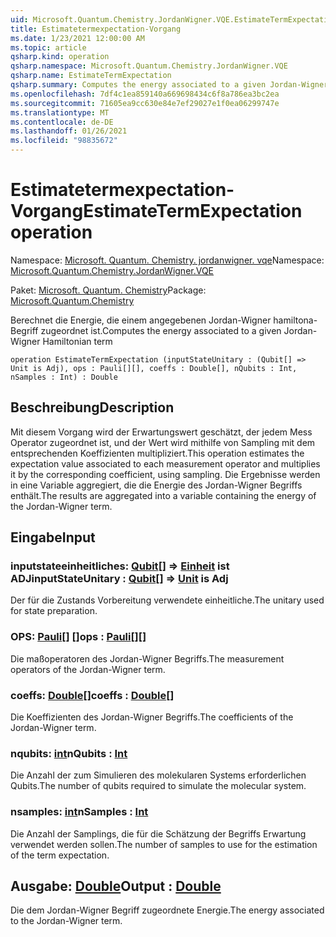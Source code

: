 ```yaml
---
uid: Microsoft.Quantum.Chemistry.JordanWigner.VQE.EstimateTermExpectation
title: Estimatetermexpectation-Vorgang
ms.date: 1/23/2021 12:00:00 AM
ms.topic: article
qsharp.kind: operation
qsharp.namespace: Microsoft.Quantum.Chemistry.JordanWigner.VQE
qsharp.name: EstimateTermExpectation
qsharp.summary: Computes the energy associated to a given Jordan-Wigner Hamiltonian term
ms.openlocfilehash: 7df4c1ea859140a669698434c6f8a786ea3bc2ea
ms.sourcegitcommit: 71605ea9cc630e84e7ef29027e1f0ea06299747e
ms.translationtype: MT
ms.contentlocale: de-DE
ms.lasthandoff: 01/26/2021
ms.locfileid: "98835672"
---
```

# <a name="estimatetermexpectation-operation"></a><span data-ttu-id="34589-102">Estimatetermexpectation-Vorgang</span><span class="sxs-lookup"><span data-stu-id="34589-102">EstimateTermExpectation operation</span></span>

<span data-ttu-id="34589-103">Namespace: [Microsoft. Quantum. Chemistry. jordanwigner. vqe](xref:Microsoft.Quantum.Chemistry.JordanWigner.VQE)</span><span class="sxs-lookup"><span data-stu-id="34589-103">Namespace: [Microsoft.Quantum.Chemistry.JordanWigner.VQE](xref:Microsoft.Quantum.Chemistry.JordanWigner.VQE)</span></span>

<span data-ttu-id="34589-104">Paket: [Microsoft. Quantum. Chemistry](https://nuget.org/packages/Microsoft.Quantum.Chemistry)</span><span class="sxs-lookup"><span data-stu-id="34589-104">Package: [Microsoft.Quantum.Chemistry](https://nuget.org/packages/Microsoft.Quantum.Chemistry)</span></span>


<span data-ttu-id="34589-105">Berechnet die Energie, die einem angegebenen Jordan-Wigner hamiltona-Begriff zugeordnet ist.</span><span class="sxs-lookup"><span data-stu-id="34589-105">Computes the energy associated to a given Jordan-Wigner Hamiltonian term</span></span>

```qsharp
operation EstimateTermExpectation (inputStateUnitary : (Qubit[] => Unit is Adj), ops : Pauli[][], coeffs : Double[], nQubits : Int, nSamples : Int) : Double
```


## <a name="description"></a><span data-ttu-id="34589-106">Beschreibung</span><span class="sxs-lookup"><span data-stu-id="34589-106">Description</span></span>

<span data-ttu-id="34589-107">Mit diesem Vorgang wird der Erwartungswert geschätzt, der jedem Mess Operator zugeordnet ist, und der Wert wird mithilfe von Sampling mit dem entsprechenden Koeffizienten multipliziert.</span><span class="sxs-lookup"><span data-stu-id="34589-107">This operation estimates the expectation value associated to each measurement operator and multiplies it by the corresponding coefficient, using sampling.</span></span>
<span data-ttu-id="34589-108">Die Ergebnisse werden in eine Variable aggregiert, die die Energie des Jordan-Wigner Begriffs enthält.</span><span class="sxs-lookup"><span data-stu-id="34589-108">The results are aggregated into a variable containing the energy of the Jordan-Wigner term.</span></span>

## <a name="input"></a><span data-ttu-id="34589-109">Eingabe</span><span class="sxs-lookup"><span data-stu-id="34589-109">Input</span></span>

### <a name="inputstateunitary--qubit--unit--is-adj"></a><span data-ttu-id="34589-110">inputstateeinheitliches: [Qubit](xref:microsoft.quantum.lang-ref.qubit)[] => [Einheit](xref:microsoft.quantum.lang-ref.unit)  ist ADJ</span><span class="sxs-lookup"><span data-stu-id="34589-110">inputStateUnitary : [Qubit](xref:microsoft.quantum.lang-ref.qubit)[] => [Unit](xref:microsoft.quantum.lang-ref.unit)  is Adj</span></span>

<span data-ttu-id="34589-111">Der für die Zustands Vorbereitung verwendete einheitliche.</span><span class="sxs-lookup"><span data-stu-id="34589-111">The unitary used for state preparation.</span></span>


### <a name="ops--pauli"></a><span data-ttu-id="34589-112">OPS: [Pauli](xref:microsoft.quantum.lang-ref.pauli)[] []</span><span class="sxs-lookup"><span data-stu-id="34589-112">ops : [Pauli](xref:microsoft.quantum.lang-ref.pauli)[][]</span></span>

<span data-ttu-id="34589-113">Die maßoperatoren des Jordan-Wigner Begriffs.</span><span class="sxs-lookup"><span data-stu-id="34589-113">The measurement operators of the Jordan-Wigner term.</span></span>


### <a name="coeffs--double"></a><span data-ttu-id="34589-114">coeffs: [Double](xref:microsoft.quantum.lang-ref.double)[]</span><span class="sxs-lookup"><span data-stu-id="34589-114">coeffs : [Double](xref:microsoft.quantum.lang-ref.double)[]</span></span>

<span data-ttu-id="34589-115">Die Koeffizienten des Jordan-Wigner Begriffs.</span><span class="sxs-lookup"><span data-stu-id="34589-115">The coefficients of the Jordan-Wigner term.</span></span>


### <a name="nqubits--int"></a><span data-ttu-id="34589-116">nqubits: [int](xref:microsoft.quantum.lang-ref.int)</span><span class="sxs-lookup"><span data-stu-id="34589-116">nQubits : [Int](xref:microsoft.quantum.lang-ref.int)</span></span>

<span data-ttu-id="34589-117">Die Anzahl der zum Simulieren des molekularen Systems erforderlichen Qubits.</span><span class="sxs-lookup"><span data-stu-id="34589-117">The number of qubits required to simulate the molecular system.</span></span>


### <a name="nsamples--int"></a><span data-ttu-id="34589-118">nsamples: [int](xref:microsoft.quantum.lang-ref.int)</span><span class="sxs-lookup"><span data-stu-id="34589-118">nSamples : [Int](xref:microsoft.quantum.lang-ref.int)</span></span>

<span data-ttu-id="34589-119">Die Anzahl der Samplings, die für die Schätzung der Begriffs Erwartung verwendet werden sollen.</span><span class="sxs-lookup"><span data-stu-id="34589-119">The number of samples to use for the estimation of the term expectation.</span></span>



## <a name="output--double"></a><span data-ttu-id="34589-120">Ausgabe: [Double](xref:microsoft.quantum.lang-ref.double)</span><span class="sxs-lookup"><span data-stu-id="34589-120">Output : [Double](xref:microsoft.quantum.lang-ref.double)</span></span>

<span data-ttu-id="34589-121">Die dem Jordan-Wigner Begriff zugeordnete Energie.</span><span class="sxs-lookup"><span data-stu-id="34589-121">The energy associated to the Jordan-Wigner term.</span></span>